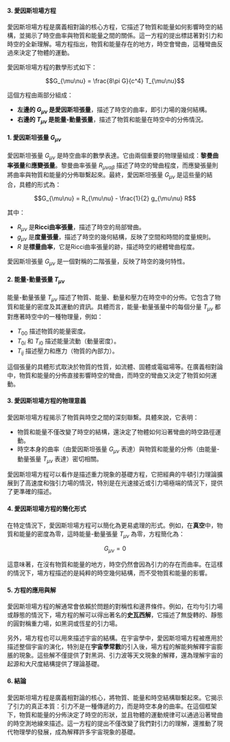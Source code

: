 #### 3. 愛因斯坦場方程

愛因斯坦場方程是廣義相對論的核心方程，它描述了物質和能量如何影響時空的結構，並揭示了時空曲率與物質和能量之間的關係。這一方程的提出標誌著對引力和時空的全新理解。場方程指出，物質和能量存在的地方，時空會彎曲，這種彎曲反過來決定了物體的運動。

愛因斯坦場方程的數學形式如下：


```math
G_{\mu\nu} = \frac{8\pi G}{c^4} T_{\mu\nu}
```


這個方程由兩部分組成：
- **左邊的  $`G_{\mu\nu}`$  是愛因斯坦張量**，描述了時空的曲率，即引力場的幾何結構。
- **右邊的  $`T_{\mu\nu}`$  是能量-動量張量**，描述了物質和能量在時空中的分佈情況。

#### 1. 愛因斯坦張量  $`G_{\mu\nu}`$ 

愛因斯坦張量  $`G_{\mu\nu}`$  是時空曲率的數學表達。它由兩個重要的物理量組成：**黎曼曲率張量**和**應變張量**。黎曼曲率張量  $`R_{\mu\nu\alpha\beta}`$  描述了時空的彎曲程度，而應變張量則將曲率與物質和能量的分佈聯繫起來。最終，愛因斯坦張量  $`G_{\mu\nu}`$  是這些量的結合，具體的形式為：


```math
G_{\mu\nu} = R_{\mu\nu} - \frac{1}{2} g_{\mu\nu} R
```


其中：
-  $`R_{\mu\nu}`$  是**Ricci曲率張量**，描述了時空的局部彎曲。
-  $`g_{\mu\nu}`$  是**度量張量**，描述了時空的幾何結構，反映了空間和時間的度量規則。
-  $`R`$  是**標量曲率**，它是Ricci曲率張量的跡，描述時空的總體彎曲程度。

愛因斯坦張量  $`G_{\mu\nu}`$  是一個對稱的二階張量，反映了時空的幾何特性。

#### 2. 能量-動量張量  $`T_{\mu\nu}`$ 

能量-動量張量  $`T_{\mu\nu}`$  描述了物質、能量、動量和壓力在時空中的分佈。它包含了物質和能量的密度及其運動的資訊。具體而言，能量-動量張量中的每個分量  $`T_{\mu\nu}`$  都對應著時空中的一種物理量，例如：
-  $`T_{00}`$  描述物質的能量密度。
-  $`T_{0i}`$  和  $`T_{i0}`$  描述能量流動（動量密度）。
-  $`T_{ij}`$  描述壓力和應力（物質的內部力）。

這個張量的具體形式取決於物質的性質，如流體、固體或電磁場等。在廣義相對論中，物質和能量的分佈直接影響時空的彎曲，而時空的彎曲又決定了物質如何運動。

#### 3. 愛因斯坦場方程的物理意義

愛因斯坦場方程揭示了物質與時空之間的深刻聯繫。具體來說，它表明：
- 物質和能量不僅改變了時空的結構，還決定了物體如何沿著彎曲的時空路徑運動。
- 時空本身的曲率（由愛因斯坦張量  $`G_{\mu\nu}`$  表達）與物質和能量的分佈（由能量-動量張量  $`T_{\mu\nu}`$  表達）密切相關。

愛因斯坦場方程可以看作是描述重力現象的基礎方程，它把經典的牛頓引力理論擴展到了高速度和強引力場的情況，特別是在光速接近或引力場極端的情況下，提供了更準確的描述。

#### 4. 愛因斯坦場方程的簡化形式

在特定情況下，愛因斯坦場方程可以簡化為更易處理的形式。例如，在**真空**中，物質和能量的密度為零，這時能量-動量張量  $`T_{\mu\nu}`$  為零，方程簡化為：


```math
G_{\mu\nu} = 0
```


這意味著，在沒有物質和能量的地方，時空仍然會因為引力的存在而曲率。在這樣的情況下，場方程描述的是純粹的時空幾何結構，而不受物質和能量的影響。

#### 5. 方程的應用與解

愛因斯坦場方程的解通常會依賴於問題的對稱性和邊界條件。例如，在均勻引力場或靜態的情況下，場方程的解可以得出著名的**史瓦西解**，它描述了無旋轉的、靜態的圓對稱重力場，如黑洞或恆星的引力場。

另外，場方程也可以用來描述宇宙的結構。在宇宙學中，愛因斯坦場方程被應用於描述整個宇宙的演化，特別是在**宇宙學常數**的引入後，場方程的解能夠解釋宇宙膨脹的現象。這些解不僅提供了對黑洞、引力波等天文現象的解釋，還為理解宇宙的起源和大尺度結構提供了理論基礎。

#### 6. 結論

愛因斯坦場方程是廣義相對論的核心，將物質、能量和時空結構聯繫起來。它揭示了引力的真正本質：引力不是一種傳遞的力，而是時空本身的曲率。在這個框架下，物質和能量的分佈決定了時空的形狀，並且物體的運動規律可以通過沿著彎曲的時空測地線來描述。這一方程的提出不僅改變了我們對引力的理解，還推動了現代物理學的發展，成為解釋許多宇宙現象的基礎。